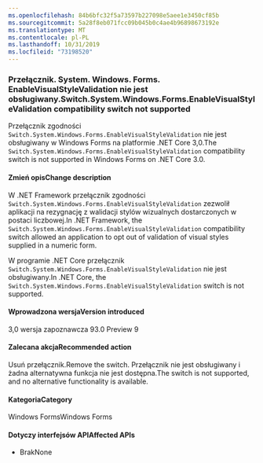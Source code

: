 ```yaml
---
ms.openlocfilehash: 84b6bfc32f5a73597b227098e5aee1e3450cf85b
ms.sourcegitcommit: 5a28f8eb071fcc09b045b0c4ae4b96898673192e
ms.translationtype: MT
ms.contentlocale: pl-PL
ms.lasthandoff: 10/31/2019
ms.locfileid: "73198520"
---
```

### <a name="switchsystemwindowsformsenablevisualstylevalidation-compatibility-switch-not-supported"></a><span data-ttu-id="05547-101">Przełącznik. System. Windows. Forms. EnableVisualStyleValidation nie jest obsługiwany.</span><span class="sxs-lookup"><span data-stu-id="05547-101">Switch.System.Windows.Forms.EnableVisualStyleValidation compatibility switch not supported</span></span>

<span data-ttu-id="05547-102">Przełącznik zgodności `Switch.System.Windows.Forms.EnableVisualStyleValidation` nie jest obsługiwany w Windows Forms na platformie .NET Core 3,0.</span><span class="sxs-lookup"><span data-stu-id="05547-102">The `Switch.System.Windows.Forms.EnableVisualStyleValidation` compatibility switch is not supported in Windows Forms on .NET Core 3.0.</span></span>

#### <a name="change-description"></a><span data-ttu-id="05547-103">Zmień opis</span><span class="sxs-lookup"><span data-stu-id="05547-103">Change description</span></span>

<span data-ttu-id="05547-104">W .NET Framework przełącznik zgodności `Switch.System.Windows.Forms.EnableVisualStyleValidation` zezwolił aplikacji na rezygnację z walidacji stylów wizualnych dostarczonych w postaci liczbowej.</span><span class="sxs-lookup"><span data-stu-id="05547-104">In .NET Framework, the `Switch.System.Windows.Forms.EnableVisualStyleValidation` compatibility switch allowed an application to opt out of validation of visual styles supplied in a numeric form.</span></span>

<span data-ttu-id="05547-105">W programie .NET Core przełącznik `Switch.System.Windows.Forms.EnableVisualStyleValidation` nie jest obsługiwany.</span><span class="sxs-lookup"><span data-stu-id="05547-105">In .NET Core, the `Switch.System.Windows.Forms.EnableVisualStyleValidation` switch is not supported.</span></span>

#### <a name="version-introduced"></a><span data-ttu-id="05547-106">Wprowadzona wersja</span><span class="sxs-lookup"><span data-stu-id="05547-106">Version introduced</span></span>

<span data-ttu-id="05547-107">3,0 wersja zapoznawcza 9</span><span class="sxs-lookup"><span data-stu-id="05547-107">3.0 Preview 9</span></span>

#### <a name="recommended-action"></a><span data-ttu-id="05547-108">Zalecana akcja</span><span class="sxs-lookup"><span data-stu-id="05547-108">Recommended action</span></span>

<span data-ttu-id="05547-109">Usuń przełącznik.</span><span class="sxs-lookup"><span data-stu-id="05547-109">Remove the switch.</span></span> <span data-ttu-id="05547-110">Przełącznik nie jest obsługiwany i żadna alternatywna funkcja nie jest dostępna.</span><span class="sxs-lookup"><span data-stu-id="05547-110">The switch is not supported, and no alternative functionality is available.</span></span>

#### <a name="category"></a><span data-ttu-id="05547-111">Kategoria</span><span class="sxs-lookup"><span data-stu-id="05547-111">Category</span></span>

<span data-ttu-id="05547-112">Windows Forms</span><span class="sxs-lookup"><span data-stu-id="05547-112">Windows Forms</span></span>

#### <a name="affected-apis"></a><span data-ttu-id="05547-113">Dotyczy interfejsów API</span><span class="sxs-lookup"><span data-stu-id="05547-113">Affected APIs</span></span>

- <span data-ttu-id="05547-114">Brak</span><span class="sxs-lookup"><span data-stu-id="05547-114">None</span></span>

<!-- 

### Affected APIs

- Not detectable via API analysis

-->
